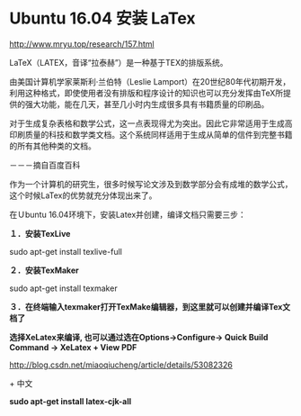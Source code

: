 # Ubuntu 16.04 安装 LaTex

http://www.mryu.top/research/157.html

LaTeX（LATEX，音译“拉泰赫”）是一种基于ΤΕΧ的排版系统。

由美国计算机学家莱斯利·兰伯特（Leslie Lamport）在20世纪80年代初期开发，利用这种格式，即使使用者没有排版和程序设计的知识也可以充分发挥由TeX所提供的强大功能，能在几天，甚至几小时内生成很多具有书籍质量的印刷品。

对于生成复杂表格和数学公式，这一点表现得尤为突出。因此它非常适用于生成高印刷质量的科技和数学类文档。这个系统同样适用于生成从简单的信件到完整书籍的所有其他种类的文档。

－－－摘自百度百科

作为一个计算机的研究生，很多时候写论文涉及到数学部分会有成堆的数学公式，这个时候LaTex的优势就充分体现出来了。

在Ｕbuntu 16.04环境下，安装Latex并创建，编译文档只需要三步：

**１．安装TexLive**

sudo apt-get install texlive-full

**２．安装TexMaker**

sudo apt-get install texmaker

**３．在终端输入texmaker打开TexMake编辑器，到这里就可以创建并编译Tex文档了**

**选择XeLatex来编译, 也可以通过选在Options->Configure-> Quick Build Command -> XeLatex + View PDF**

http://blog.csdn.net/miaoqiucheng/article/details/53082326 

\+ 中文

**sudo apt-get install latex-cjk-all** 